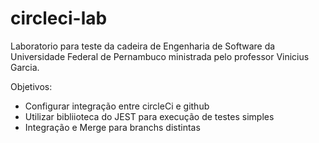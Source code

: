 # circleci-lab

Laboratorio para teste da cadeira de Engenharia de Software da Universidade Federal de Pernambuco ministrada 
pelo professor Vinicius Garcia.

Objetivos:

* Configurar integração entre circleCi e github
* Utilizar bibliioteca do JEST para execução de testes simples
* Integração e Merge para branchs distintas

